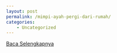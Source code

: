 ```yaml
---
layout: post
permalink: /mimpi-ayah-pergi-dari-rumah/
categories:
    - Uncategorized
---
```


[Baca Selengkapnya](/07)